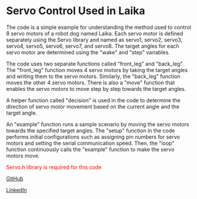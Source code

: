 # Servo Control Used in Laika
The code is a simple example for understanding the method used to control 8 servo motors of a robot dog named Laika. Each servo motor is defined separately using the Servo library and named as servo1, servo2, servo3, servo4, servo5, servo6, servo7, and servo8. The target angles for each servo motor are determined using the "wake" and "step" variables.

The code uses two separate functions called "front_leg" and "back_leg". The "front_leg" function moves 4 servo motors by taking the target angles and writing them to the servo motors. Similarly, the "back_leg" function moves the other 4 servo motors. There is also a "move" function that enables the servo motors to move step by step towards the target angles.

A helper function called "decision" is used in the code to determine the direction of servo motor movement based on the current angle and the target angle.

An "example" function runs a sample scenario by moving the servo motors towards the specified target angles. The "setup" function in the code performs initial configurations such as assigning pin numbers for servo motors and setting the serial communication speed. Then, the "loop" function continuously calls the "example" function to make the servo motors move.


<span style="color:red;"> Servo.h library is required for this code</span>


[GitHub](https://github.com/MEkrembedir) 

[LinkedIn](https://www.linkedin.com/in/mekrembedir)
